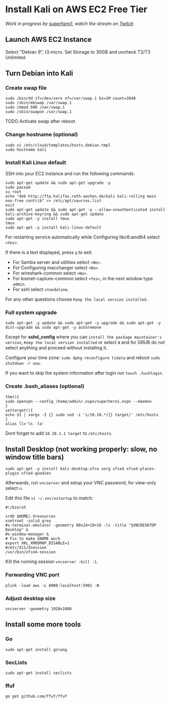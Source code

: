 # Install Kali on AWS EC2 Free Tier
*Work in progress by [superhero1](https://twitter.com/_superhero1), watch the stream on [Twitch](https://twitch.tv/sup3rhero1)*

## Launch AWS EC2 Instance

Select "Debian 9", t3.micro. Set Storage to 30GB and uncheck T2/T3 Unlimited.

## Turn Debian into Kali

### Create swap file
```
sudo /bin/dd if=/dev/zero of=/var/swap.1 bs=1M count=2048
sudo /sbin/mkswap /var/swap.1
sudo chmod 600 /var/swap.1
sudo /sbin/swapon /var/swap.1
```

TODO Activate swap after reboot

### Change hostname (optional)
```
sudo vi /etc/cloud/templates/hosts.debian.tmpl
sudo hostname kali
```

### Install Kali Linux default

SSH into your EC2 instance and run the following commands:

```
sudo apt-get update && sudo apt-get upgrade -y
sudo passwd
su root
echo "deb http://ftp.halifax.rwth-aachen.de/kali kali-rolling main non-free contrib" >> /etc/apt/sources.list
exit
sudo apt-get update && sudo apt-get -y --allow-unauthenticated install kali-archive-keyring && sudo apt-get update
sudo apt-get -y install tmux
tmux
sudo apt-get -y install kali-linux-default
```

For restarting service automatically while Configuring libc6:amd64 select `<Yes>`.

If there is a text displayed, press `q` to exit.

- For Samba server and utilities select `<No>`.
- For Configuring macchanger select `<No>`.
- For wireshark-common select `<No>`.
- For kismet-capture-common select `<Yes>`, in the next window type `admin`.
- For sshl select `standalone`.

For any other questions choose `Keep the local version installed`.

### Full system upgrade
```
sudo apt-get -y update && sudo apt-get -y upgrade && sudo apt-get -y dist-upgrade && sudo apt-get -y autoremove
```

Except for **sshd_config** where you can `install the package maintainer's version`, `Keep the local version installed` or select `N` and for GRUB do not select anything and proceed without installing it.

Configure your time zone: `sudo dpkg-reconfigure tzdata` and reboot `sudo shutdown -r now`.

If you want to skip the system information after login run `touch .hushlogin`.

### Create .bash_aliases (optional)
```
thm(){
sudo openvpn --config /home/admin/.ovpn/superhero1.ovpn --daemon
}
settarget(){
echo $1 | xargs -I {} sudo sed -i 's/10.10.*/{} target/' /etc/hosts
}
alias ll='ls -la'
```

Dont forget to add `10.10.1.1 target` to `/etc/hosts`.

## Install Desktop (not working properly: slow, no window title bars)
```
sudo apt-get -y install kali-desktop-xfce xorg xfce4 xfce4-places-plugin xfce4-goodies
```

Afterwards, run `vncserver` and setup your VNC password, for view-only select `n`.

Edit this file `vi ~/.vnc/xstartup` to match:
```
#!/bin/sh

xrdb $HOME/.Xresources
xsetroot -solid grey
#x-terminal-emulator -geometry 80x24+10+10 -ls -title "$VNCDESKTOP Desktop" &
#x-window-manager &
# Fix to make GNOME work
export XKL_XMODMAP_DISABLE=1
#/etc/X11/Xsession
/usr/bin/xfce4-session
```
Kill the running session `vncserver -kill :1`.

### Forwarding VNC port

`plink -load aws -L 8000:localhost:5901 -N`

### Adjust desktop size

`vncserver -geometry 1920x1080`

## Install some more tools

### Go
`sudo apt-get install golang`

### SecLists
`sudo apt-get install seclists`

### ffuf
`go get github.com/ffuf/ffuf`
